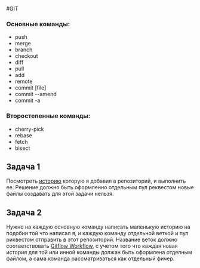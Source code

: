 #GIT
### Основные команды:
- push
- merge
- branch
- checkout
- diff
- pull
- add
- remote
- commit [file]
- commit --amend
- commit -a

### Второстепенные команды:
- cherry-pick
- rebase
- fetch
- bisect

## Задача 1
Посмотреть [историю](https://github.com/spalax/internship/blob/master/git/commands.and.stories/calculator.instantiate.button.md) 
которую я добавил в репозиторий, и выполнить ее. 
Решение должно быть оформленно отдельным пул реквестом новые файлы создавать для этой задачи нельзя.

## Задача 2
Нужно на каждую основную команду написать маленькую историю на подобии той что написал я, 
и каждую команду отдельной веткой и пул риквестом отправить в этот репозиторий. Название веток должно соответствовать [Gitflow Workflow](https://www.atlassian.com/git/tutorials/comparing-workflows/gitflow-workflow),
с учетом того что каждая новая история для той или инной команды должан быть оформлена отделным файлом, а сама команда рассматриваться как отдельный фичер.
